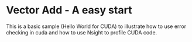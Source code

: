 # Vector Add - A easy start
This is a basic sample (Hello World for CUDA) to illustrate how to use error checking in cuda and how to use Nsight to profile CUDA code.
